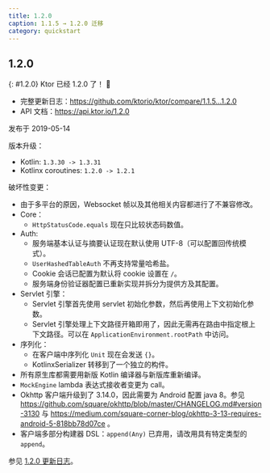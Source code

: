 ```yaml
---
title: 1.2.0
caption: 1.1.5 → 1.2.0 迁移
category: quickstart
---
```


## 1.2.0
{: #1.2.0}
Ktor 已经 1.2.0 了！ 🎉

* 完整更新日志：<https://github.com/ktorio/ktor/compare/1.1.5...1.2.0>
* API 文档：<https://api.ktor.io/1.2.0>

发布于 2019-05-14

版本升级：
* Kotlin: `1.3.30 -> 1.3.31`
* Kotlinx coroutines: `1.2.0 -> 1.2.1`

破坏性变更：
* 由于多平台的原因，Websocket 帧以及其他相关内容都进行了不兼容修改。
* Core：
    * `HttpStatusCode.equals` 现在只比较状态码数值。
* Auth:
    * 服务端基本认证与摘要认证现在默认使用 UTF-8（可以配置回传统模式）。
    * `UserHashedTableAuth` 不再支持常量哈希盐。
    * Cookie 会话已配置为默认将 cookie 设置在 `/`。
    * 服务端身份验证器配置已重新实现并拆分为提供方及其配置。
* Servlet 引擎：
    * Servlet 引擎首先使用 servlet 初始化参数，然后再使用上下文初始化参数。
    * Servlet 引擎处理上下文路径开箱即用了，因此无需再在路由中指定根上下文路径。可以在 `ApplicationEnvironment.rootPath` 中访问。
* 序列化：
    * 在客户端中序列化 `Unit` 现在会发送 `{}`。
    * KotlinxSerializer 转移到了一个独立的构件。
* 所有原生库都需要用新版 Kotlin 编译器与新版库重新编译。
* `MockEngine` lambda 表达式接收者变更为 call。
* Okhttp 客户端升级到了 3.14.0，因此需要为 Android 配置 java 8。参见 https://github.com/square/okhttp/blob/master/CHANGELOG.md#version-3130 与 https://medium.com/square-corner-blog/okhttp-3-13-requires-android-5-818bb78d07ce 。
* 客户端多部分构建器 DSL：`append(Any)` 已弃用，请改用具有特定类型的 `append`。

参见 [1.2.0 更新日志](https://github.com/ktorio/ktor/blob/1.2.0/CHANGELOG.md)。

